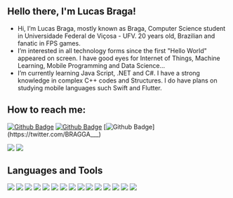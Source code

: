 ## Hello there, I'm Lucas Braga!
- Hi, I’m Lucas Braga, mostly known as Braga, Computer Science student in Universidade Federal de Viçosa - UFV. 20 years old, Brazilian and fanatic in FPS games.
-  I’m interested in all technology forms since the first "Hello World" appeared on screen. I have good eyes for Internet of Things, Machine Learning, Mobile Programming and Data Science...
- I’m currently learning Java Script, .NET and C#. I have a strong knowledge in complex C++ codes and Structures. I do have plans on studying mobile languages such Swift and Flutter.
## How to reach me:
[![Github Badge](https://img.shields.io/badge/LinkedIn-0077B5?style=for-the-badge&logo=linkedin&logoColor=white&link=https://www.linkedin.com/in/lucas-braga-00677b209/)](https://www.linkedin.com/in/lucas-braga-00677b209/) [![Github Badge](https://img.shields.io/badge/GitHub-100000?style=for-the-badge&logo=github&logoColor=white&link=https://github.com/bragalucas1)](https://github.com/bragalucas1) [![Github Badge]( https://img.shields.io/badge/Twitter-1DA1F2?style=for-the-badge&logo=twitter&logoColor=white&link=https://twitter.com/BRAGGA___)](https://twitter.com/BRAGGA___)

<img src = "https://github-readme-stats.vercel.app/api/top-langs/?username=bragalucas1"> <img src = "https://github-readme-stats.vercel.app/api?username=bragalucas1">
## Languages and Tools
<img src= "https://img.shields.io/badge/C%2B%2B-00599C?style=for-the-badge&logo=c%2B%2B&logoColor=white"> <img src= "https://img.shields.io/badge/JavaScript-323330?style=for-the-badge&logo=javascript&logoColor=F7DF1E"> <img src= "https://img.shields.io/badge/C%23-239120?style=for-the-badge&logo=c-sharp&logoColor=white"> <img src= "https://img.shields.io/badge/MySQL-00000F?style=for-the-badge&logo=mysql&logoColor=white"> <img src= "https://img.shields.io/badge/.NET-512BD4?style=for-the-badge&logo=dotnet&logoColor=white"> <img src= "https://img.shields.io/badge/Azure_DevOps-0078D7?style=for-the-badge&logo=azure-devops&logoColor=white"> <img src= "https://img.shields.io/badge/Linux-FCC624?style=for-the-badge&logo=linux&logoColor=black"> <img src= "https://img.shields.io/badge/Visual_Studio-5C2D91?style=for-the-badge&logo=visual%20studio&logoColor=white"> <img src= "https://img.shields.io/badge/Visual_Studio_Code-0078D4?style=for-the-badge&logo=visual%20studio%20code&logoColor=white"> <img src= "https://img.shields.io/badge/Trello-0052CC?style=for-the-badge&logo=trello&logoColor=white"> <img src= "https://img.shields.io/badge/HTML5-E34F26?style=for-the-badge&logo=html5&logoColor=white"> <img src= "https://img.shields.io/badge/CSS3-1572B6?style=for-the-badge&logo=css3&logoColor=white"> <img src= "https://img.shields.io/badge/C-00599C?style=for-the-badge&logo=c&logoColor=white"> <img src= "https://img.shields.io/badge/Python-FFD43B?style=for-the-badge&logo=python&logoColor=darkgreen"> <img src= "https://img.shields.io/badge/Ubuntu-E95420?style=for-the-badge&logo=ubuntu&logoColor=white">

<!---
bragalucas1/bragalucas1 is a ✨ special ✨ repository because its `README.md` (this file) appears on your GitHub profile.
You can click the Preview link to take a look at your changes.
--->
